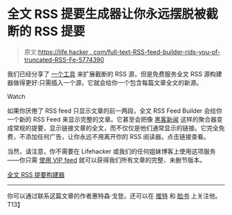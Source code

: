 # 全文 RSS 提要生成器让你永远摆脱被截断的 RSS 提要

> 原文:[https://life hacker . com/full-text-RSS-feed-builder-rids-you-of-truncated-RSS-Fe-5774390](https://lifehacker.com/full-text-rss-feed-builder-rids-you-of-truncated-rss-fe-5774390)

我们已经分享了 [一个工具](https://lifehacker.com/google-reader-full-feed-expands-truncated-feeds-with-a-5523024) 来扩展截断的 RSS 源，但是免费服务全文 RSS 源构建器做得更好:只需插入一个源，它就会给你一个包含每篇文章全文的新源。

Watch

如果你厌倦了 RSS feed 只显示文章的前一两段，全文 RSS Feed Builder 会给你一个新的 RSS Feed 来显示完整的文章。它甚至会把像 [黑客新闻](http://news.ycombinator.com/) 这样的聚合器变成常规的提要，显示链接文章的全文，而不仅仅是他们通常显示的链接。它完全免费，不添加任何广告，让你永远不用离开你的 RSS 阅读器。点击链接查看。

当然，请注意，你不需要在 Lifehacker 或我们的任何姐妹博客上使用这项服务——你只需 [使用 VIP feed](https://lifehacker.com/lifehacker-rss-feeds-do-a-little-dance-5489210) 就可以获得我们所有文章的完整、未删节版本。

[全文 RSS 提要构建器](http://fulltextrssfeed.com/)

* * *

你可以通过联系这篇文章的作者惠特森·戈登。还可以在 [推特](http://twitter.com/WhitsonGordon) 和 [脸书](http://www.facebook.com/WhitsonGordonFanPage) 上关注他。
T13】